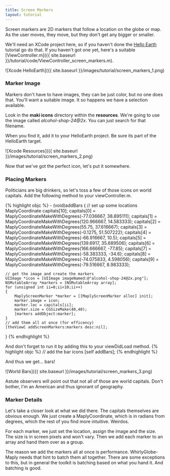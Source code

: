 ```yaml
---
title: Screen Markers
layout: tutorial
---
```


Screen markers are 2D markers that follow a location on the globe or map.  As the user moves, they move, but they don't get any bigger or smaller.

We'll need an XCode project here, so if you haven't done the [Hello Earth](hello_earth.html) tutorial go do that.  If you haven't got one yet, here's a suitable [ViewController.m]({{ site.baseurl }}/tutorial/code/ViewController_screen_markers.m).

![Xcode HelloEarth]({{ site.baseurl }}/images/tutorial/screen_markers_1.png)

### Marker Image

Markers don't have to have images, they can be just color, but no one does that.  You'll want a suitable image.  It so happens we have a selection available.

Look in the **maki icons** directory within the **resources**.  We're going to use the image called *alcohol-shop-24@2x*.  You can just search for that filename.

When you find it, add it to your HelloEarth project.  Be sure its part of the HelloEarth target.

![Xcode Resources]({{ site.baseurl }}/images/tutorial/screen_markers_2.png)

Now that we've got the perfect icon, let's put it somewhere.

### Placing Markers

Politicians are big drinkers, so let's toss a few of those icons on world capitals.  Add the following method to your viewController.m.

{% highlight objc %}
­- (void)addBars
{
    // set up some locations
    MaplyCoordinate capitals[10];
    capitals[0] = MaplyCoordinateMakeWithDegrees(-77.036667, 38.895111);
    capitals[1] = MaplyCoordinateMakeWithDegrees(120.966667, 14.583333);
    capitals[2] = MaplyCoordinateMakeWithDegrees(55.75, 37.616667);
    capitals[3] = MaplyCoordinateMakeWithDegrees(-0.1275, 51.507222);
    capitals[4] = MaplyCoordinateMakeWithDegrees(-66.916667, 10.5);
    capitals[5] = MaplyCoordinateMakeWithDegrees(139.6917, 35.689506);
    capitals[6] = MaplyCoordinateMakeWithDegrees(166.666667, -77.85);
    capitals[7] = MaplyCoordinateMakeWithDegrees(-58.383333, -34.6);
    capitals[8] = MaplyCoordinateMakeWithDegrees(-74.075833, 4.598056);
    capitals[9] = MaplyCoordinateMakeWithDegrees(-79.516667, 8.983333);

    // get the image and create the markers
    UIImage *icon = [UIImage imageNamed:@"alcohol-shop-24@2x.png"];
    NSMutableArray *markers = [NSMutableArray array];
    for (unsigned int ii=0;ii<10;ii++)
    {
        MaplyScreenMarker *marker = [[MaplyScreenMarker alloc] init];
        marker.image = icon;
        marker.loc = capitals[ii];
        marker.size = CGSizeMake(40,40);
        [markers addObject:marker];
    }
    // add them all at once (for efficency)
    [theViewC addScreenMarkers:markers desc:nil];
}
{% endhighlight %}

And don't forget to run it by adding this to your viewDidLoad method.
{% highlight objc %}
// add the bar icons
[self addBars];
­{% endhighlight %}

And thus we get... bars!

![World Bars]({{ site.baseurl }}/images/tutorial/screen_markers_3.png)

Astute observers will point out that not all of those are world capitals.  Don't bother, I'm an American and thus ignorant of geography.

### Marker Details

Let's take a closer look at what we did there.  The capitals themselves are obvious enough.  We just create a MaplyCoordinate, which is in radians from degrees, which the rest of you find more intuitive.  Weirdos.

For each marker, we just set the location, assign the image and the size.  The size is in screen pixels and won't vary.  Then we add each marker to an array and hand them over as a group.

The reason we add the markers all at once is performance.  WhirlyGlobe-Maply needs that hint to batch them all together.  There are some exceptions to this, but in general the toolkit is batching based on what you hand it.  And batching is good.
